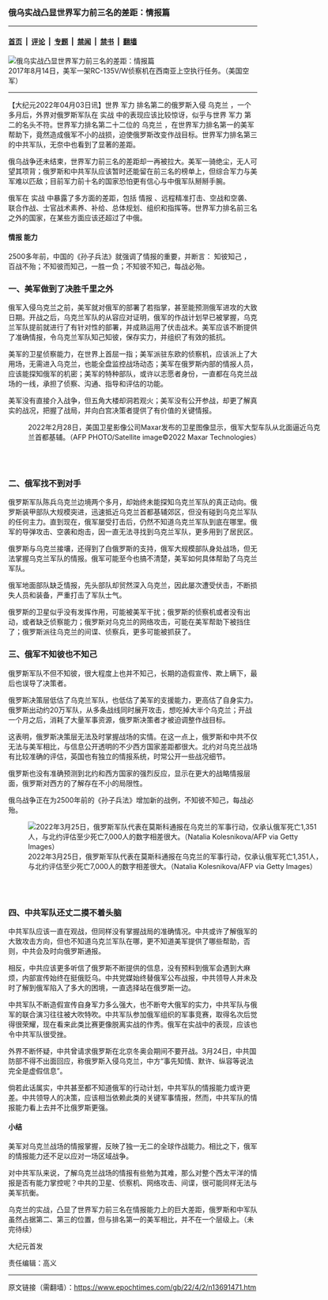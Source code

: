 ### 俄乌实战凸显世界军力前三名的差距：情报篇

---

#### [首页](../../../..?n13691471) &nbsp;|&nbsp; [评论](../../../../../epoch-comment?n13691471) &nbsp;|&nbsp; [专题](../../../../../epoch-special?n13691471) &nbsp;|&nbsp; [禁闻](../../../../../epoch-news?n13691471) &nbsp;|&nbsp; [禁书](../../../../../books?n13691471) &nbsp;|&nbsp; [翻墙](https://github.com/gfw-breaker/nogfw/blob/master/README.md?n13691471)


<div><img alt="俄乌实战凸显世界军力前三名的差距：情报篇" class="attachment-djy_600_400 size-djy_600_400 wp-post-image" src="https://i.epochtimes.com/assets/uploads/2022/04/id13691476-RC-135VW_20170814-600x400.jpg"/>
<div class="caption">
 2017年8月14日，美军一架RC-135V/W侦察机在西南亚上空执行任务。（美国空军）
</div></div><hr/><div class="post_content" id="artbody" itemprop="articleBody">
 <!-- article content begin -->
 <p>
  【大纪元2022年04月03日讯】世界
  <ok href="https://www.epochtimes.com/gb/tag/%E5%86%9B%E5%8A%9B.html">
   军力
  </ok>
  排名第二的俄罗斯入侵
  <ok href="https://www.epochtimes.com/gb/tag/%E4%B9%8C%E5%85%8B%E5%85%B0.html">
   乌克兰
  </ok>
  ，一个多月后，外界对俄罗斯军队在
  <ok href="https://www.epochtimes.com/gb/tag/%E5%AE%9E%E6%88%98.html">
   实战
  </ok>
  中的表现应该比较惊讶，似乎与世界
  <ok href="https://www.epochtimes.com/gb/tag/%E5%86%9B%E5%8A%9B.html">
   军力
  </ok>
  第二的名头不符。世界军力排名第二十二位的
  <ok href="https://www.epochtimes.com/gb/tag/%E4%B9%8C%E5%85%8B%E5%85%B0.html">
   乌克兰
  </ok>
  ，在世界军力排名第一的美军帮助下，竟然造成俄军不小的战损，迫使俄罗斯改变作战目标。世界军力排名第三的中共军队，无奈中也看到了显著的差距。
 </p>
 <p>
  俄乌战争还未结束，世界军力前三名的差距却一再被拉大。美军一骑绝尘，无人可望其项背；俄罗斯和中共军队应该暂时还能留在前三名的榜单上，但综合军力与美军难以匹敌；目前军力前十名的国家恐怕更有信心与中俄军队掰掰手腕。
 </p>
 <p>
  俄军在
  <ok href="https://www.epochtimes.com/gb/tag/%E5%AE%9E%E6%88%98.html">
   实战
  </ok>
  中暴露了多方面的差距，包括
  <ok href="https://www.epochtimes.com/gb/tag/%E6%83%85%E6%8A%A5.html">
   情报
  </ok>
  、远程精准打击、空战和空袭、联合作战、士官战术素养、补给、总体规划、组织和指挥等。世界军力排名前三名之外的国家，在某些方面应该还超过了中俄。
 </p>
 <h4>
  <strong>
   <ok href="https://www.epochtimes.com/gb/tag/%E6%83%85%E6%8A%A5.html">
    情报
   </ok>
   能力
  </strong>
 </h4>
 <p>
  2500多年前，中国的《孙子兵法》就强调了情报的重要，并断言：
  <ok href="https://www.epochtimes.com/gb/tag/%E7%9F%A5%E5%BD%BC%E7%9F%A5%E5%B7%B1.html">
   知彼知己
  </ok>
  ，百战不殆；不知彼而知己，一胜一负；不知彼不知己，每战必殆。
 </p>
 <h3>
  <strong>
   一、美军做到了决胜千里之外
  </strong>
 </h3>
 <p>
  俄军入侵乌克兰之前，美军就对俄军的部署了若指掌，甚至能预测俄军进攻的大致日期。开战之后，乌克兰军队的从容应对证明，俄军的作战计划早已被掌握，乌克兰军队提前就进行了有针对性的部署，并成熟运用了伏击战术。美军应该不断提供了准确情报，令乌克兰军队知己知彼，保存实力，并组织了有效的抵抗。
 </p>
 <p>
  美军的卫星侦察能力，在世界上首屈一指；美军派驻东欧的侦察机，应该派上了大用场，无需进入乌克兰，也能全盘监控战场动态；美军在俄罗斯内部的情报人员，应该能探知俄军的机密；美军的特种部队，或许以志愿者身份，一直都在乌克兰战场的一线，承担了侦察、沟通、指导和评估的功能。
 </p>
 <p>
  美军没有直接介入战争，但五角大楼却洞若观火；美军没有公开参战，却更了解真实的战况，把握了战局，并向白宫决策者提供了有价值的关键情报。
 </p>
 <figure aria-describedby="caption-attachment-13691478" class="wp-caption aligncenter" id="attachment_13691478" style="width: 600px">
  <ok href="https://i.epochtimes.com/assets/uploads/2022/04/id13691478-id13638048.jpg" target="_blank">
   <img alt="" class="size-large wp-image-13691478" src="https://i.epochtimes.com/assets/uploads/2022/04/id13691478-id13638048-600x400.jpg"/>
  </ok>
  <br/><figcaption class="wp-caption-text" id="caption-attachment-13691478">
   2022年2月28日，美国卫星影像公司Maxar发布的卫星图像显示，俄军大型车队从北面逼近乌克兰首都基辅。（AFP PHOTO/Satellite image©2022 Maxar Technologies）
  </figcaption><br/>
 </figure><br/>
 <h3>
  <strong>
   二、俄军找不到对手
  </strong>
 </h3>
 <p>
  俄罗斯军队陈兵乌克兰边境两个多月，却始终未能探知乌克兰军队的真正动向。俄罗斯装甲部队大规模突进，迅速抵近乌克兰首都基辅郊区，但没有碰到乌克兰军队的任何主力。直到现在，俄军屡受打击后，仍然不知道乌克兰军队到底在哪里。俄军的导弹攻击、空袭和炮击，因一直无法寻找到乌克兰军队，更多用到了居民区。
 </p>
 <p>
  俄罗斯与乌克兰接壤，还得到了白俄罗斯的支持，俄军大规模部队身处战场，但无法掌握乌克兰军队的情报。俄军可能至今也搞不清楚，美军如何具体帮助了乌克兰军队。
 </p>
 <p>
  俄军地面部队缺乏情报，先头部队却贸然深入乌克兰，因此屡次遭受伏击，不断损失人员和装备，严重打击了军队士气。
 </p>
 <p>
  俄罗斯的卫星似乎没有发挥作用，可能被美军干扰；俄罗斯的侦察机或者没有出动，或者缺乏侦察能力；俄罗斯对乌克兰的网络攻击，可能在美军帮助下被挡住了；俄罗斯派往乌克兰的间谍、侦察兵，更多可能被抓获了。
 </p>
 <h3>
  <strong>
   三、俄军不知彼也不知己
  </strong>
 </h3>
 <p>
  俄罗斯军队不但不知彼，很大程度上也并不知己，长期的造假宣传、欺上瞒下，最后也误导了决策者。
 </p>
 <p>
  俄罗斯决策层低估了乌克兰军队，也低估了美军的支援能力，更高估了自身实力。俄罗斯出动约20万军队，从多条战线同时展开攻击，想吃掉大半个乌克兰；开战一个月之后，消耗了大量军事资源，俄罗斯决策者才被迫调整作战目标。
 </p>
 <p>
  这表明，俄罗斯决策层无法及时掌握战场的实情。在这一点上，俄罗斯和中共不仅无法与美军相比，与信息公开透明的不少西方国家差距都很大。北约对乌克兰战场有比较准确的评估，英国也有独立的情报系统，时常公开一些战况细节。
 </p>
 <p>
  俄罗斯也没有准确预测到北约和西方国家的强烈反应，显示在更大的战略情报层面，俄罗斯对西方的了解存在不小的局限性。
 </p>
 <p>
  俄乌战争正在为2500年前的《孙子兵法》增加新的战例，不知彼不知己，每战必殆。
 </p>
 <figure aria-describedby="caption-attachment-13691480" class="wp-caption aligncenter" id="attachment_13691480" style="width: 600px">
  <ok href="https://i.epochtimes.com/assets/uploads/2022/04/id13691480-GettyImages-1239491750.jpg" target="_blank">
   <img alt="2022年3月25日，俄罗斯军队代表在莫斯科通报在乌克兰的军事行动，仅承认俄军死亡1,351人，与北约评估至少死亡7,000人的数字相差很大。（Natalia Kolesnikova/AFP via Getty Images）" class="size-large wp-image-13691480" src="https://i.epochtimes.com/assets/uploads/2022/04/id13691480-GettyImages-1239491750-600x398.jpg"/>
  </ok>
  <br/><figcaption class="wp-caption-text" id="caption-attachment-13691480">
   2022年3月25日，俄罗斯军队代表在莫斯科通报在乌克兰的军事行动，仅承认俄军死亡1,351人，与北约评估至少死亡7,000人的数字相差很大。（Natalia Kolesnikova/AFP via Getty Images）
  </figcaption><br/>
 </figure><br/>
 <h3>
  <strong>
   四、中共军队还丈二摸不着头脑
  </strong>
 </h3>
 <p>
  中共军队应该一直在观战，但同样没有掌握战局的准确情况。中共或许了解俄军的大致攻击方向，但也不知道乌克兰军队在哪，更不知道美军提供了哪些帮助，否则，中共会及时向俄罗斯通报。
 </p>
 <p>
  相反，中共应该更多听信了俄罗斯不断提供的信息，没有预料到俄军会遇到大麻烦，内部宣传始终在挺俄贬乌。中共党媒始终替俄军公布战报，中共领导人并未及时了解到俄军陷入了多大的困境，一直选择站在俄罗斯一边。
 </p>
 <p>
  中共军队不断造假宣传自身军力多么强大，也不断夸大俄军的实力，中共军队与俄军的联合演习往往被大吹特吹。中共军队参加俄军组织的军事竞赛，取得名次后觉得很荣耀，现在看来此类比赛更像脱离实战的作秀。俄军在实战中的表现，应该也令中共军队很受挫。
 </p>
 <p>
  外界不断怀疑，中共曾请求俄罗斯在北京冬奥会期间不要开战。3月24日，中共国防部不得不出面回应，称俄罗斯入侵乌克兰，中方“事先知情、默许、纵容等说法完全是虚假信息”。
 </p>
 <p>
  倘若此话属实，中共甚至都不知道俄军的行动计划，中共军队的情报能力或许更差。中共领导人的决策，应该相当依赖此类的关键军事情报，然而，中共军队的情报能力看上去并不比俄罗斯更强。
 </p>
 <h4>
  <strong>
   小结
  </strong>
 </h4>
 <p>
  美军对乌克兰战场的情报掌握，反映了独一无二的全球作战能力。相比之下，俄军的情报能力还不足以应对一场区域战争。
 </p>
 <p>
  对中共军队来说，了解乌克兰战场的情报有些勉为其难，那么对整个西太平洋的情报是否有能力掌控呢？中共的卫星、侦察机、网络攻击、间谍，很可能同样无法与美军抗衡。
 </p>
 <p>
  乌克兰的实战，凸显了世界军力前三名在情报能力上的巨大差距，俄罗斯和中军队虽然占据第二、第三的位置，但与排名第一的美军相比，并不在一个层级上。（未完待续）
 </p>
 <p>
  大纪元首发
 </p>
 <p>
  责任编辑：高义
 </p>
 <!-- article content end -->
 <div id="below_article_ad">
 </div>
</div>


---

原文链接（需翻墙）：https://www.epochtimes.com/gb/22/4/2/n13691471.htm